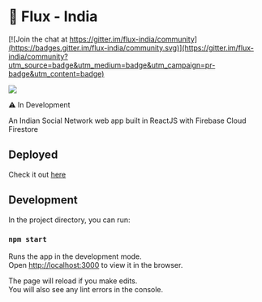 # 🌱 Flux - India

[![Join the chat at https://gitter.im/flux-india/community](https://badges.gitter.im/flux-india/community.svg)](https://gitter.im/flux-india/community?utm_source=badge&utm_medium=badge&utm_campaign=pr-badge&utm_content=badge)

<a href="https://flux-india.web.app/" alt="build passing"><img src="https://img.shields.io/badge/build-passing-brightgreen" /></a>

⚠ In Development

An Indian Social Network web app built in ReactJS with Firebase Cloud Firestore

## Deployed 

Check it out [here](https://flux-india.web.app/)

## Development

In the project directory, you can run:

### `npm start`

Runs the app in the development mode.\
Open [http://localhost:3000](http://localhost:3000) to view it in the browser.

The page will reload if you make edits.\
You will also see any lint errors in the console.
